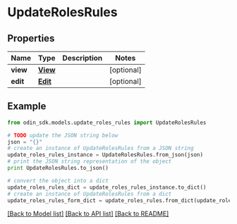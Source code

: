 # UpdateRolesRules


## Properties

Name | Type | Description | Notes
------------ | ------------- | ------------- | -------------
**view** | [**View**](View.md) |  | [optional] 
**edit** | [**Edit**](Edit.md) |  | [optional] 

## Example

```python
from odin_sdk.models.update_roles_rules import UpdateRolesRules

# TODO update the JSON string below
json = "{}"
# create an instance of UpdateRolesRules from a JSON string
update_roles_rules_instance = UpdateRolesRules.from_json(json)
# print the JSON string representation of the object
print UpdateRolesRules.to_json()

# convert the object into a dict
update_roles_rules_dict = update_roles_rules_instance.to_dict()
# create an instance of UpdateRolesRules from a dict
update_roles_rules_form_dict = update_roles_rules.from_dict(update_roles_rules_dict)
```
[[Back to Model list]](../README.md#documentation-for-models) [[Back to API list]](../README.md#documentation-for-api-endpoints) [[Back to README]](../README.md)


